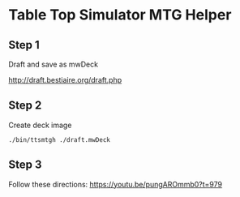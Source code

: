 Table Top Simulator MTG Helper
==============================

Step 1
------
Draft and save as mwDeck

http://draft.bestiaire.org/draft.php

Step 2
------
Create deck image

```
./bin/ttsmtgh ./draft.mwDeck
```

Step 3
------
Follow these directions:
https://youtu.be/pungAROmmb0?t=979
